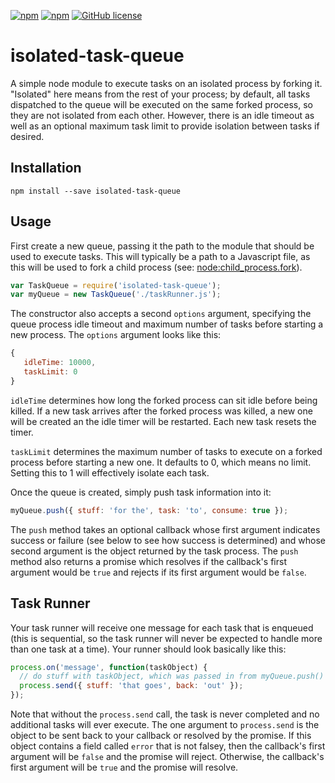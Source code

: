 [![npm](https://img.shields.io/npm/v/isolated-task-queue.svg)](https://www.npmjs.com/package/isolated-task-queue)
[![npm](https://img.shields.io/npm/dt/isolated-task-queue.svg)](https://www.npmjs.com/package/isolated-task-queue)
[![GitHub license](https://img.shields.io/github/license/mgwalker/isolated-task-queue.svg)](https://opensource.org/licenses/MIT)

# isolated-task-queue

A simple node module to execute tasks on an isolated process by forking it. "Isolated" here means from the rest of your process; by default, all tasks dispatched to the queue will be executed on the same forked process, so they are not isolated from each other. However, there is an idle timeout as well as an optional maximum task limit to provide isolation between tasks if desired.

## Installation

```
npm install --save isolated-task-queue
```

## Usage

First create a new queue, passing it the path to the module that should be used to execute tasks. This will typically be a path to a Javascript file, as this will be used to fork a child process (see: [node:child_process.fork](https://nodejs.org/api/child_process.html#child_process_child_process_fork_modulepath_args_options)).

```javascript
var TaskQueue = require('isolated-task-queue');
var myQueue = new TaskQueue('./taskRunner.js');
```

The constructor also accepts a second `options` argument, specifying the queue process idle timeout and maximum number of tasks before starting a new process. The `options` argument looks like this:

```javascript
{
   idleTime: 10000,
   taskLimit: 0
}
```

`idleTime` determines how long the forked process can sit idle before being killed. If a new task arrives after the forked process was killed, a new one will be created an the idle timer will be restarted. Each new task resets the timer.

`taskLimit` determines the maximum number of tasks to execute on a forked process before starting a new one. It defaults to 0, which means no limit. Setting this to 1 will effectively isolate each task.

Once the queue is created, simply push task information into it:

```javascript
myQueue.push({ stuff: 'for the', task: 'to', consume: true });
```

The `push` method takes an optional callback whose first argument indicates success or failure (see below to see how success is determined) and whose second argument is the object returned by the task process. The `push` method also returns a promise which resolves if the callback's first argument would be `true` and rejects if its first argument would be `false`.

## Task Runner

Your task runner will receive one message for each task that is enqueued (this is sequential, so the task runner will never be expected to handle more than one task at a time). Your runner should look basically like this:

```javascript
process.on('message', function(taskObject) {
  // do stuff with taskObject, which was passed in from myQueue.push()
  process.send({ stuff: 'that goes', back: 'out' });
});
```

Note that without the `process.send` call, the task is never completed and no additional tasks will ever execute. The one argument to `process.send` is the object to be sent back to your callback or resolved by the promise. If this object contains a field called `error` that is not falsey, then the callback's first argument will be `false` and the promise will reject. Otherwise, the callback's first argument will be `true` and the promise will resolve.
